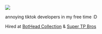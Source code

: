 
![](https://komarev.com/ghpvc/?username=cloutjs&color=green)

annoying tiktok developers in my free time :D

Hired at [BotHead Collection](https://twitter.com/BotHeadNFT) & [Super TP Bros](https://twitter.com/supertpbros)
